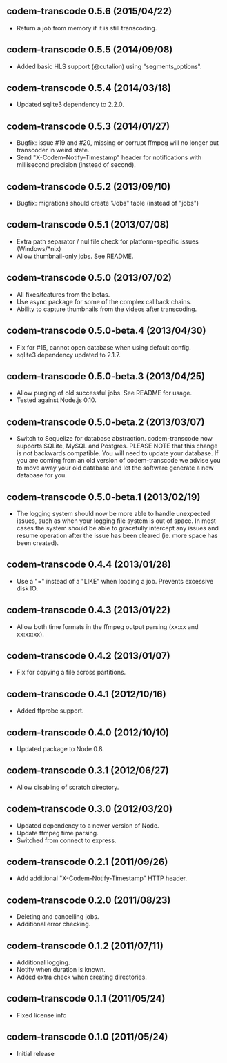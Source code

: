 ## codem-transcode 0.5.6 (2015/04/22) ##

* Return a job from memory if it is still transcoding.

## codem-transcode 0.5.5 (2014/09/08) ##

* Added basic HLS support (@cutalion) using "segments_options".

## codem-transcode 0.5.4 (2014/03/18) ##

* Updated sqlite3 dependency to 2.2.0.

## codem-transcode 0.5.3 (2014/01/27) ##

* Bugfix: issue #19 and #20, missing or corrupt ffmpeg will no longer put transcoder in weird state.
* Send "X-Codem-Notify-Timestamp" header for notifications with millisecond precision (instead of second).

## codem-transcode 0.5.2 (2013/09/10) ##

* Bugfix: migrations should create "Jobs" table (instead of "jobs")

## codem-transcode 0.5.1 (2013/07/08) ##

*   Extra path separator / nul file check for platform-specific issues (Windows/*nix)
*   Allow thumbnail-only jobs. See README.

## codem-transcode 0.5.0 (2013/07/02) ##

*   All fixes/features from the betas.
*   Use async package for some of the complex callback chains.
*   Ability to capture thumbnails from the videos after transcoding.

## codem-transcode 0.5.0-beta.4 (2013/04/30) ##

*   Fix for #15, cannot open database when using default config.
*   sqlite3 dependency updated to 2.1.7.

## codem-transcode 0.5.0-beta.3 (2013/04/25) ##

*   Allow purging of old successful jobs. See README for usage.
*   Tested against Node.js 0.10.

## codem-transcode 0.5.0-beta.2 (2013/03/07) ##

*   Switch to Sequelize for database abstraction. codem-transcode now supports SQLite, MySQL and Postgres. PLEASE NOTE
    that this change is *not* backwards compatible. You will need to update your database. If you are coming from an old
    version of codem-transcode we advise you to move away your old database and let the software generate a new database
    for you.
    
## codem-transcode 0.5.0-beta.1 (2013/02/19) ##

*   The logging system should now be more able to handle unexpected issues, such as when your logging file system is out
    of space. In most cases the system should be able to gracefully intercept any issues and resume operation after the
    issue has been cleared (ie. more space has been created).

## codem-transcode 0.4.4 (2013/01/28) ##

*   Use a "=" instead of a "LIKE" when loading a job. Prevents excessive disk IO.

## codem-transcode 0.4.3 (2013/01/22) ##

*   Allow both time formats in the ffmpeg output parsing (xx:xx and xx:xx:xx).

## codem-transcode 0.4.2 (2013/01/07) ##

*   Fix for copying a file across partitions.

## codem-transcode 0.4.1 (2012/10/16) ##

*   Added ffprobe support.

## codem-transcode 0.4.0 (2012/10/10) ##

*   Updated package to Node 0.8.

## codem-transcode 0.3.1 (2012/06/27) ##

*   Allow disabling of scratch directory.

## codem-transcode 0.3.0 (2012/03/20) ##

*   Updated dependency to a newer version of Node.
*   Update ffmpeg time parsing.
*   Switched from connect to express.

## codem-transcode 0.2.1 (2011/09/26) ##

*   Add additional "X-Codem-Notify-Timestamp" HTTP header.

## codem-transcode 0.2.0 (2011/08/23) ##

*   Deleting and cancelling jobs.
*   Additional error checking.

## codem-transcode 0.1.2 (2011/07/11) ##

*   Additional logging.
*   Notify when duration is known.
*   Added extra check when creating directories.

## codem-transcode 0.1.1 (2011/05/24) ##

*   Fixed license info

## codem-transcode 0.1.0 (2011/05/24) ##

*   Initial release